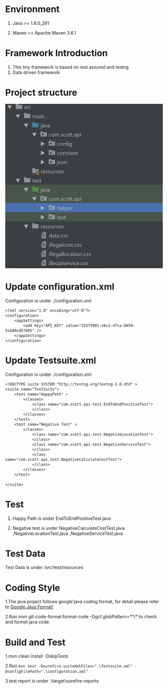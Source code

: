 # Environment
  1. Java >= 1.8.0_261

  2. Maven >= Apache Maven 3.6.1

# Framework Introduction
1. This tiny framework is based on rest assured and testng
2. Data driven framework


# Project structure
![alt text](https://github.com/kettlescott/TestAPIProject/blob/master/Automation.jpg)

# Update configuration.xml
Configuration is under ./configuration.xml
```
<?xml version="1.0" encoding="utf-8"?>
<configuration>
    <appSettings>
        <add key="API_KEY" value="325f3901-e6c1-47ca-b858-5cb09cd57895" />
    </appSettings>
</configuration>
```

# Update Testsuite.xml
Configuration is under ./configuration.xml
```
<!DOCTYPE suite SYSTEM "http://testng.org/testng-1.0.dtd" >
<suite name="TestSuite">
    <test name="HappyPath" >
        <classes>
            <class name="com.scott.api.test.EndToEndPositiveTest">
            </class>
        </classes>
    </test>
    <test name="Negative Test" >
        <classes>
            <class name="com.scott.api.test.NegativeLocationTest">
            </class>
            <class name="com.scott.api.test.NegativeServiceTest">
            </class>
            <class name="com.scott.api.test.NegativeCalculateCostTest">
            </class>
        </classes>
    </test>

</suite>
```


# Test
1. Happy Path is under EndToEndPositiveTest.java

2. Negative test is under NegativeCalculateCostTest.java ,NegativeLocationTest.java ,NegativeServiceTest.java


# Test Data
Test Data is under /src/test/resources

# Coding Style
1.The java project follows google'java coding format, for detail please refer to [Google Java Format!](https://github.com/google/google-java-format)

2.Run mvn git-code-format:format-code -Dgcf.globPattern=**/* to check and format java code

# Build and Test
1.mvn clean install -DskipTests

2.Run ```mvn test -Dsurefire.suiteXmlFiles=".\Testsuite.xml" -DconfigFilePath=".\configuration.xml"```

3.test report is under .\target\surefire-reports


